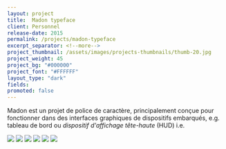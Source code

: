 ```yaml
---
layout: project
title:  Madon typeface
client: Personnel
release-date: 2015
permalink: /projects/madon-typeface
excerpt_separator: <!--more-->
project_thumbnail: /assets/images/projects-thumbnails/thumb-20.jpg
project_weight: 45
project_bg: "#000000"
project_font: "#FFFFFF"
layout_type: "dark"
fields: 
promoted: false
---
```

Madon est un projet de police de caractère, principalement conçue pour fonctionner<!--more--> dans des interfaces graphiques de dispositifs embarqués, e.g. tableau de bord ou _dispositif d'affichage tête-haute_ (HUD) i.e.

![](/assets/images/projects/madon/madon-0.jpg)
![](/assets/images/projects/madon/madon-4.jpg)
![](/assets/images/projects/madon/madon-1.jpg)
![](/assets/images/projects/madon/madon-2.jpg)
![](/assets/images/projects/madon/madon-5.jpg)
![](/assets/images/projects/madon/madon-3.jpg)
